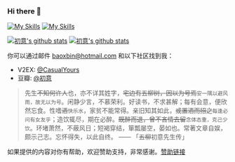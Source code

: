 ### Hi there 👋

[![My Skills](https://skillicons.dev/icons?i=java,golang,nodejs,react,redis,mysql,linux&theme=light)](https://skillicons.dev#gh-light-mode-only)
[![My Skills](https://skillicons.dev/icons?i=java,golang,nodejs,react,redis,mysql,linux&theme=dark)](https://skillicons.dev#gh-dark-mode-only)

[![初意's github stats](https://github-readme-stats.vercel.app/api?username=baoxuebin)](https://github.com/anuraghazra/github-readme-stats#gh-light-mode-only)
[![初意's github stats](https://github-readme-stats.vercel.app/api?username=baoxuebin&theme=dark)](https://github.com/anuraghazra/github-readme-stats#gh-dark-mode-only)

你可以通过邮件 <a href="mailto:baoxbin@hotmail.com">baoxbin@hotmail.com</a> 和以下社区找到我：

- V2EX: [@CasualYours](https://www.v2ex.com/member/CasualYours)
- 豆瓣: [@初意](https://www.douban.com/people/xdbin/)

> 先生~~不知何许人~~也，亦不详其姓字，~~宅边有五柳树，因以为号焉~~`安一隅以避风雨，故无以为号`。闲静少言，不慕荣利。好读书，不求甚解；每有会意，便欣然忘食。性嗜~~酒~~`快乐水`，家贫不能常得。亲旧知其如此，~~或置酒而招之~~`每逢必问有女友乎`；造饮辄尽，期在必醉。~~既醉而退，曾不吝情去留~~`念体态重，克己少饮`。环堵萧然，不蔽风日；短褐穿结，箪瓢屡空，晏如也。常著文章自娱，颇示己志。忘怀得失，以此自终。 —— 「~~五柳~~初意先生传」

如果提供的内容对你有帮助，欢迎赞助支持，非常感谢。[赞助链接](https://xdbin.com/sponsor)
